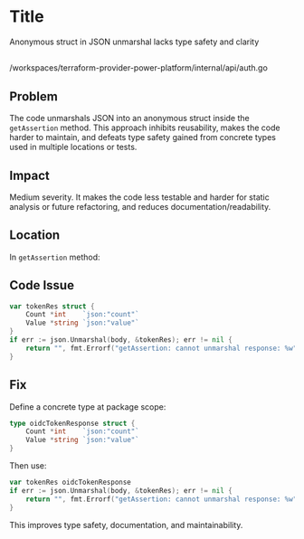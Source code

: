 # Title
Anonymous struct in JSON unmarshal lacks type safety and clarity

##
/workspaces/terraform-provider-power-platform/internal/api/auth.go

## Problem
The code unmarshals JSON into an anonymous struct inside the `getAssertion` method. This approach inhibits reusability, makes the code harder to maintain, and defeats type safety gained from concrete types used in multiple locations or tests.

## Impact
Medium severity. It makes the code less testable and harder for static analysis or future refactoring, and reduces documentation/readability.

## Location
In `getAssertion` method:

## Code Issue
```go
var tokenRes struct {
    Count *int    `json:"count"`
    Value *string `json:"value"`
}
if err := json.Unmarshal(body, &tokenRes); err != nil {
    return "", fmt.Errorf("getAssertion: cannot unmarshal response: %w", err)
}
```

## Fix
Define a concrete type at package scope:

```go
type oidcTokenResponse struct {
    Count *int    `json:"count"`
    Value *string `json:"value"`
}
```

Then use:
```go
var tokenRes oidcTokenResponse
if err := json.Unmarshal(body, &tokenRes); err != nil {
    return "", fmt.Errorf("getAssertion: cannot unmarshal response: %w", err)
}
```

This improves type safety, documentation, and maintainability.